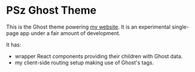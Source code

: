 # PSz Ghost Theme

This is the Ghost theme powering [my website](http://www.peterszerzo.com). It is an experimental single-page app under a fair amount of development.

It has:
* wrapper React components providing their children with Ghost data.
* my client-side routing setup making use of Ghost's tags.

